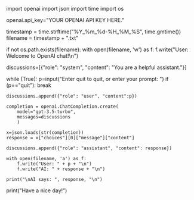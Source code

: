 import openai
import json
import time
import os

openai.api_key="YOUR OPENAI API KEY HERE."

timestamp = time.strftime("%Y_%m_%d-%H_%M_%S", time.gmtime())
filename = timestamp + ".txt"

if not os.path.exists(filename):
    with open(filename, 'w') as f:
        f.write("User: Welcome to OpenAI chat!\n")

discussions=[{"role": "system", 
              "content": "You are a helpful assistant."}]

while (True):
    p=input("Enter quit to quit, or enter your prompt: ")
    if (p=="quit"):
        break
    
    discussions.append({"role": "user", "content":p})
    
    completion = openai.ChatCompletion.create(
        model="gpt-3.5-turbo",
        messages=discussions
        )

    x=json.loads(str(completion))
    response = x["choices"][0]["message"]["content"]
    
    discussions.append({"role": "assistant", "content": response})
    
    with open(filename, 'a') as f:
        f.write("User: " + p + "\n")
        f.write("AI: " + response + "\n")
    
    print("\nAI says: ", response, "\n")

print("Have a nice day!")

